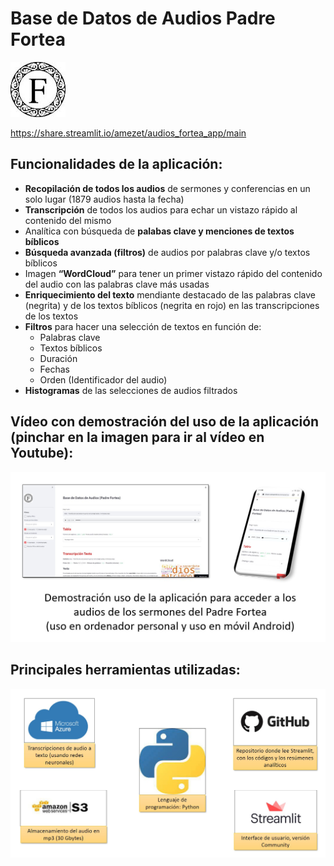 # Base de Datos de Audios Padre Fortea

![](logo_Fortea.jpg)

https://share.streamlit.io/amezet/audios_fortea_app/main

## Funcionalidades de la aplicación:
- **Recopilación de todos los audios** de sermones y conferencias en un solo lugar (1879 audios hasta la fecha)
- **Transcripción** de todos los audios para echar un vistazo rápido al contenido del mismo
- Analítica con búsqueda de **palabas clave y menciones de textos bíblicos**
- **Búsqueda avanzada (filtros)** de audios por palabras clave y/o textos bíblicos
- Imagen **“WordCloud”** para tener un primer vistazo rápido del contenido del audio con las palabras clave más usadas
- **Enriquecimiento del texto** mendiante destacado de las palabras clave (negrita) y de los textos bíblicos (negrita en rojo) en las transcripciones de los textos
- **Filtros** para hacer una selección de textos en función de:
  - Palabras clave
  - Textos bíblicos
  - Duración
  - Fechas
  - Orden (Identificador del audio)
- **Histogramas** de las selecciones de audios filtrados

## Vídeo con demostración del uso de la aplicación (pinchar en la imagen para ir al vídeo en Youtube):

[![](Miniatura_Demo_App.jpg)](https://www.youtube.com/watch?v=_6ZdeeouQ_0)

## Principales herramientas utilizadas:

![](Tecnologias_aplicadas.jpg)
